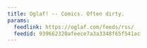 ```yaml
---
title: Oglaf! -- Comics. Often dirty.
params:
  feedlink: https://oglaf.com/feeds/rss/
  feedid: 939662320afeece7a3a3348f65f541ac
---
```

